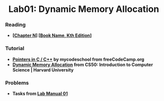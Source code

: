 <html>

<head>
</head>
  
<body>
  <h1 align="center">Lab01: Dynamic Memory Allocation</h1>
  
  <h3 id="reading">Reading</h3>
  <ul>
    <li><b>[<a href="">Chapter N</a>] [<a href="">Book Name, Kth Edition</a>]</b></li>
    
  </ul>
      
  
  
  
  <h3 id="tutorial">Tutorial</h3>
  <ul>
    <li><b><a href="https://www.youtube.com/watch?v=zuegQmMdy8M&t=4193s&ab_channel=freeCodeCamp.org">Pointers in C / C++</a> by mycodeschool from freeCodeCamp.org</b></li>
    <li><b><a href="https://www.youtube.com/watch?v=9uhSYDY4sxA&ab_channel=CS50">Dynamic Memory Allocation</a> from CS50: Introduction to Computer Science | Harvard University</b></li>
  </ul>
  
  
  
  <h3 id="problems">Problems</h3>
  <ul>
    <li><b>Tasks from <a href="https://github.com/mehedihasanbijoy/CSE225L/blob/main/Lab01/Lab01_Dynamic_memory_Allocation.pdf">Lab Manual 01</a></b></li>
    
    
   
</body>
  
</html>
